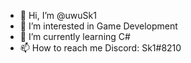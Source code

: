 - 👋 Hi, I’m @uwuSk1
- 👀 I’m interested in Game Development
- 🌱 I’m currently learning C#
- 📫 How to reach me Discord: Sk1#8210

<!---
uwuSk1/uwuSk1 is a ✨ special ✨ repository because its `README.md` (this file) appears on your GitHub profile.
You can click the Preview link to take a look at your changes.
--->
